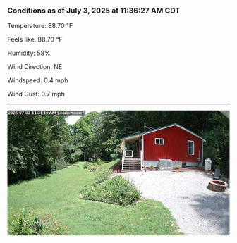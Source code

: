 ### Conditions as of July 3, 2025 at 11:36:27 AM CDT 

Temperature: 88.70 &deg;F

Feels like: 88.70 &deg;F

Humidity: 58%

Wind Direction: NE

Windspeed: 0.4 mph

Wind Gust: 0.7 mph

---

<img src="./images/latest.jpeg"/>

